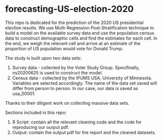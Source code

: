 # forecasting-US-election-2020

This repo is dedicated for the prediction of the 2020 US presidential election results. We use Multi-Regression Post-Stratification technique to build a model on the available survey data and use the population census data to construct demographic cells and find the estimates for each cell. In the end, we weigh the relevant cell and arrive at an estimate of the proportion of US population would vote for Donald Trump.

The study is built upon two data sets:
1. Survey data - collected by the Voter Study Group. Specifinally, ns20200625 is used to construct the model.
2. Census data - collected by the IPUMS USA, University of Minnesota. Variables are selected accordingly. The name of the data set saved will differ from person to person. In our case, our data is saved as usa_00001.

Thanks to their diligent work on collecting massive data sets. 

Sections included in this repo:
1. R Script: contain all the relevant cleaning code and the code for reproducing our ourput pdf.
2. Output: contain the output pdf for the report and the cleaned datasets.
